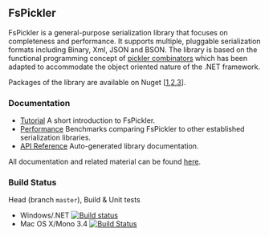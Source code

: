 ## FsPickler

FsPickler is a general-purpose serialization library that focuses on completeness and performance. 
It supports multiple, pluggable serialization formats including Binary, Xml, JSON and BSON. 
The library is based on the functional programming concept of 
[pickler combinators](http://lambda-the-ultimate.org/node/2243) 
which has been adapted to accommodate the object oriented nature of the .NET framework.

Packages of the library are available on Nuget [[1](http://www.nuget.org/packages/FsPickler),[2](http://www.nuget.org/packages/FsPickler.Json),[3](http://www.nuget.org/packages/FsPickler.CSharp)].

### Documentation

* [Tutorial](http://nessos.github.io/FsPickler/tutorial.html) A short introduction to FsPickler.
* [Performance](http://nessos.github.io/FsPickler/benchmarks.html) Benchmarks comparing FsPickler to other established serialization libraries.
* [API Reference](http://nessos.github.io/FsPickler/reference/index.html) Auto-generated library documentation.

All documentation and related material can be found [here](http://nessos.github.io/FsPickler/).

### Build Status

Head (branch `master`), Build & Unit tests

* Windows/.NET [![Build status](https://ci.appveyor.com/api/projects/status/vwthnxgal50ua8ej/branch/master)](https://ci.appveyor.com/project/nessos/fspickler)
* Mac OS X/Mono 3.4 [![Build Status](https://travis-ci.org/nessos/FsPickler.png?branch=master)](https://travis-ci.org/nessos/FsPickler/branches)
